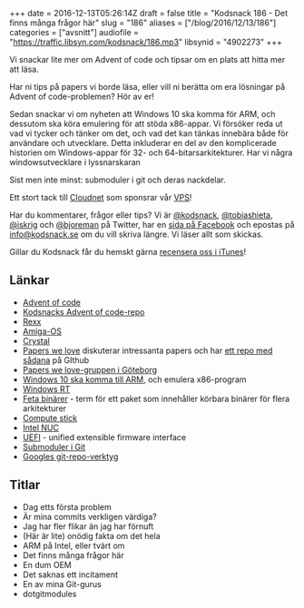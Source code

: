 +++
date = 2016-12-13T05:26:14Z
draft = false
title = "Kodsnack 186 - Det finns många frågor här"
slug = "186"
aliases = ["/blog/2016/12/13/186"]
categories = ["avsnitt"]
audiofile = "https://traffic.libsyn.com/kodsnack/186.mp3"
libsynid = "4902273"
+++

Vi snackar lite mer om Advent of code och tipsar om en plats att hitta mer att läsa.

Har ni tips på papers vi borde läsa, eller vill ni berätta om era lösningar på Advent of code-problemen? Hör av er!

Sedan snackar vi om nyheten att Windows 10 ska komma för ARM, och dessutom ska köra emulering för att stöda x86-appar. Vi försöker reda ut vad vi tycker och tänker om det, och vad det kan tänkas innebära både för användare och utvecklare. Detta inkluderar en del av den komplicerade historien om Windows-appar för 32- och 64-bitarsarkitekturer. Har vi några windowsutvecklare i lyssnarskaran

Sist men inte minst: submoduler i git och deras nackdelar.

Ett stort tack till [Cloudnet](http://www.cloudnet.se) som sponsrar vår [VPS](http://en.wikipedia.org/wiki/Virtual_private_server)!

Har du kommentarer, frågor eller tips? Vi är [@kodsnack](https://www.twitter.com/kodsnack), [@tobiashieta](https://www.twitter.com/tobiashieta), [@iskrig](https://www.twitter.com/iskrig) och [@bjoreman](https://www.twitter.com/bjoreman) på Twitter, har en [sida på Facebook](https://www.facebook.com/kodsnack) och epostas på [info@kodsnack.se](mailto:info@kodsnack.se) om du vill skriva längre. Vi läser allt som skickas.

Gillar du Kodsnack får du hemskt gärna [recensera oss i iTunes](http://itunes.apple.com/se/podcast/kodsnack/id561631498?l=en)!

## Länkar ##
* [Advent of code](http://adventofcode.com/)
* [Kodsnacks Advent of code-repo](https://github.com/kodsnack/advent_of_code_2016)
* [Rexx](https://en.wikipedia.org/wiki/Rexx)
* [Amiga-OS](https://en.wikipedia.org/wiki/AmigaOS)
* [Crystal](https://en.wikipedia.org/wiki/Crystal_%28programming_language%29)
* [Papers we love](http://paperswelove.org/) diskuterar intressanta papers och har [ett repo med sådana](https://github.com/papers-we-love/papers-we-love) på GIthub
* [Papers we love-gruppen i Göteborg](https://www.meetup.com/Papers-We-Love-Gothenburg/)
* [Windows 10 ska komma till ARM](http://www.theverge.com/2016/12/7/13866936/microsoft-windows-10-arm-desktop-apps-support-qualcomm), och emulera x86-program
* [Windows RT](https://en.wikipedia.org/wiki/Windows_RT)
* [Feta binärer](https://en.wikipedia.org/wiki/Fat_binary) - term för ett paket som innehåller körbara binärer för flera arkitekturer
* [Compute stick](http://www.intel.se/content/www/se/sv/compute-stick/intel-compute-stick.html)
* [Intel NUC](http://www.intel.se/content/www/se/sv/nuc/overview.html)
* [UEFI](https://en.wikipedia.org/wiki/Unified_Extensible_Firmware_Interface) - unified extensible firmware interface
* [Submoduler i Git](http://paynedigital.com/articles/2011/10/introduction-to-git-submodules)
* [Googles git-repo-verktyg](https://code.google.com/p/git-repo/)

## Titlar ##
* Dag etts första problem
* Är mina commits verkligen värdiga?
* Jag har fler flikar än jag har förnuft
* (Här är lite) onödig fakta om det hela
* ARM på Intel, eller tvärt om
* Det finns många frågor här
* En dum OEM
* Det saknas ett incitament
* En av mina Git-gurus
* dotgitmodules